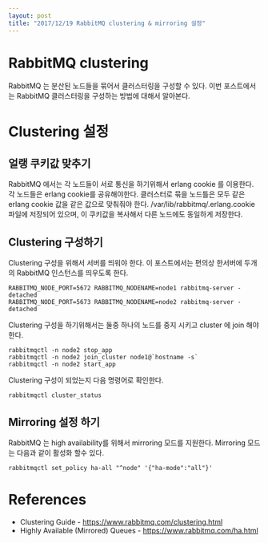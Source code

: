 ```yaml
---
layout: post
title: "2017/12/19 RabbitMQ clustering & mirroring 설정"
---
```


# RabbitMQ clustering
RabbitMQ 는 분산된 노드들을 묶어서 클러스터링을 구성할 수 있다. 이번 포스트에서는 RabbitMQ 클러스터링을 구성하는 방법에 대해서 알아본다.

# Clustering 설정
## 얼랭 쿠키값 맞추기
RabbitMQ 에서는 각 노드들이 서로 통신을 하기위해서 erlang cookie 를 이용한다. 각 노드들은 erlang cookie를 공유해야한다. 
클러스터로 묶을 노드틀은 모두 같은 erlang cookie 값을 같은 값으로 맞춰줘야 한다. /var/lib/rabbitmq/.erlang.cookie 파일에 저장되어 있으며, 이 쿠키값을 복사해서 다른 노드에도 동일하게 저장한다.

## Clustering 구성하기
Clustering 구성을 위해서 서버를 띄워야 한다. 이 포스트에서는 편의상 한서버에 두개의 RabbitMQ 인스턴스를 띄우도록 한다. 
```
RABBITMQ_NODE_PORT=5672 RABBITMQ_NODENAME=node1 rabbitmq-server -detached
RABBITMQ_NODE_PORT=5673 RABBITMQ_NODENAME=node2 rabbitmq-server -detached
```

Clustering 구성을 하기위해서는 둘중 하나의 노드를 중지 시키고 cluster 에 join 해야한다.
```
rabbitmqctl -n node2 stop_app
rabbitmqctl -n node2 join_cluster node1@`hostname -s`
rabbitmqctl -n node2 start_app
```

Clustering 구성이 되었는지 다음 명령어로 확인한다.
```
rabbitmqctl cluster_status
```

## Mirroring 설정 하기
RabbitMQ 는 high availability를 위해서 mirroring 모드를 지원한다. Mirroring 모드는 다음과 같이 활성화 할수 있다.

```
rabbitmqctl set_policy ha-all "^node" '{"ha-mode":"all"}'
```

# References
* Clustering Guide - https://www.rabbitmq.com/clustering.html
* Highly Available (Mirrored) Queues - https://www.rabbitmq.com/ha.html
